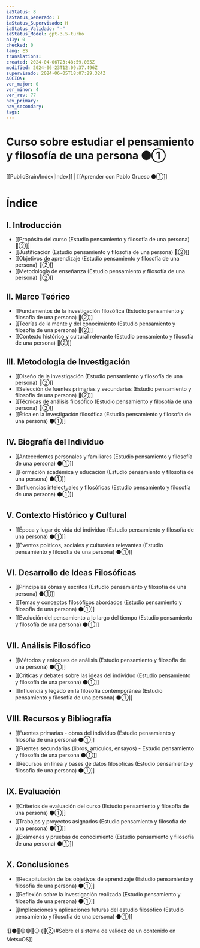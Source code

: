 ```yaml
---
iaStatus: 8
iaStatus_Generado: I
iaStatus_Supervisado: H
iaStatus_Validado: "-"
iaStatus_Model: gpt-3.5-turbo
a11y: 0
checked: 0
lang: ES
translations: 
created: 2024-04-06T23:48:59.085Z
modified: 2024-06-23T12:09:37.496Z
supervisado: 2024-06-05T18:07:29.324Z
ACCION: 
ver_major: 0
ver_minor: 4
ver_rev: 77
nav_primary: 
nav_secondary: 
tags:
---
```

# Curso sobre estudiar el pensamiento y filosofía de una persona ⚫①

[[PublicBrain/Index|Index]] | [[Aprender con Pablo Grueso ⚫①]]

# Índice

## I. Introducción

   - [[Propósito del curso (Estudio pensamiento y filosofía de una persona) 🔴②]]
   - [[Justificación (Estudio pensamiento y filosofía de una persona) 🔴②]]
   - [[Objetivos de aprendizaje (Estudio pensamiento y filosofía de una persona) 🔴②]]
   - [[Metodología de enseñanza (Estudio pensamiento y filosofía de una persona) 🔴②]]
   
## II. Marco Teórico

   - [[Fundamentos de la investigación filosófica (Estudio pensamiento y filosofía de una persona) 🔴②]]
   - [[Teorías de la mente y del conocimiento (Estudio pensamiento y filosofía de una persona) 🔴②]]
   - [[Contexto histórico y cultural relevante (Estudio pensamiento y filosofía de una persona) 🔴②]]
   
## III. Metodología de Investigación

   - [[Diseño de la investigación (Estudio pensamiento y filosofía de una persona) 🔴②]]
   - [[Selección de fuentes primarias y secundarias (Estudio pensamiento y filosofía de una persona) 🔴②]]
   - [[Técnicas de análisis filosófico (Estudio pensamiento y filosofía de una persona) 🔴②]]
   - [[Ética en la investigación filosófica (Estudio pensamiento y filosofía de una persona) ⚫①]]
   
## IV. Biografía del Individuo

   - [[Antecedentes personales y familiares (Estudio pensamiento y filosofía de una persona) ⚫①]]
   - [[Formación académica y educación (Estudio pensamiento y filosofía de una persona) ⚫①]]
   - [[Influencias intelectuales y filosóficas (Estudio pensamiento y filosofía de una persona) ⚫①]]
   
## V. Contexto Histórico y Cultural

   - [[Época y lugar de vida del individuo (Estudio pensamiento y filosofía de una persona) ⚫①]]
   - [[Eventos políticos, sociales y culturales relevantes (Estudio pensamiento y filosofía de una persona) ⚫①]]
   
## VI. Desarrollo de Ideas Filosóficas

   - [[Principales obras y escritos (Estudio pensamiento y filosofía de una persona) ⚫①]]
   - [[Temas y conceptos filosóficos abordados (Estudio pensamiento y filosofía de una persona) ⚫①]]
   - [[Evolución del pensamiento a lo largo del tiempo (Estudio pensamiento y filosofía de una persona) ⚫①]]
   
## VII. Análisis Filosófico

   - [[Métodos y enfoques de análisis (Estudio pensamiento y filosofía de una persona) ⚫①]]
   - [[Críticas y debates sobre las ideas del individuo (Estudio pensamiento y filosofía de una persona) ⚫①]]
   - [[Influencia y legado en la filosofía contemporánea (Estudio pensamiento y filosofía de una persona) ⚫①]]
   
## VIII. Recursos y Bibliografía

   - [[Fuentes primarias - obras del individuo (Estudio pensamiento y filosofía de una persona) ⚫①]]
   - [[Fuentes secundarias (libros, artículos, ensayos) - Estudio pensamiento y filosofía de una persona ⚫①]]
   - [[Recursos en línea y bases de datos filosóficas (Estudio pensamiento y filosofía de una persona) ⚫①]]

   
## IX. Evaluación

   - [[Criterios de evaluación del curso (Estudio pensamiento y filosofía de una persona) ⚫①]]
   - [[Trabajos y proyectos asignados (Estudio pensamiento y filosofía de una persona) ⚫①]]
   - [[Exámenes y pruebas de conocimiento (Estudio pensamiento y filosofía de una persona) ⚫①]]
   
## X. Conclusiones

   - [[Recapitulación de los objetivos de aprendizaje (Estudio pensamiento y filosofía de una persona) ⚫①]]
   - [[Reflexión sobre la investigación realizada (Estudio pensamiento y filosofía de una persona) ⚫①]]
   - [[Implicaciones y aplicaciones futuras del estudio filosófico (Estudio pensamiento y filosofía de una persona) ⚫①]]

![[⚫🔴🟡🟢🔵⚪ (🔴②)#Sobre el sistema de validez de un contenido en MetsuOS]]